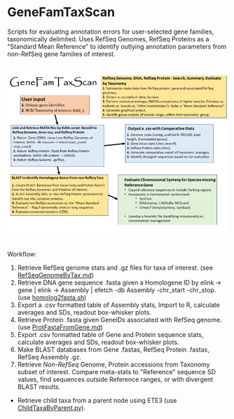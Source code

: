 # GeneFamTaxScan
Scripts for evaluating annotation errors for user-selected gene families, taxonomically delimited.  Uses RefSeq Genomes, RefSeq Proteins as a "Standard Mean Reference" to identify outlying annotation parameters from non-RefSeq gene families of interest.


##
![GeneFamTaxScan](https://raw.githubusercontent.com/NCBI-Hackathons/GeneFamTaxScan/master/Images/GeneFamTaxScan01.png?sanitize=true)
##

Workflow:

1. Retrieve RefSeq genome stats and .gz files for taxa of interest. (see [RefSeqGenomeByTax.md](../master/RefSeqGenomeByTax.md))
2. Retrieve DNA gene sequence .fasta given a Homologene ID by elink -> gene | elink -> Assembly | efetch -db Assembly -chr_start -chr_stop. (use [homolog2fasta.sh](../master/homolog2fasta.sh))
3. Export a .csv formatted table of Assembly stats, Import to R, calculate averages and SDs, readout box-whisker plots.
4. Retrieve Protein .fasta given GeneIDs associated with RefSeq genome. (use [ProtFastaFromGene.md](../master/ProtFastaFromGene.md))
5. Export .csv formatted table of Gene and Protein sequence stats, calculate averages and SDs, readout box-whisker plots.
6. Make BLAST databases from Gene .fastas, RefSeq Protein .fastas, RefSeq Assembly .gz.
7. Retrieve *Non-RefSeq* Genome, Protein accessions from Taxonomy subset of interest.  Compare meta-stats to "Reference" sequence SD values, find sequences outside Reference ranges, or with divergent BLAST results. 
  * Retrieve child taxa from a parent node using ETE3 (use [ChildTaxaByParent.py](../master/ChildTaxaByParent.py)).

